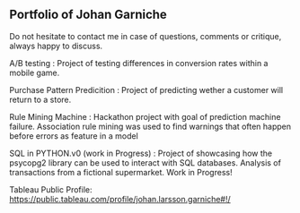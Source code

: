 ## Portfolio of Johan Garniche

Do not hesitate to contact me in case of questions, comments or critique, always happy to discuss. 

A/B testing : Project of testing differences in conversion rates within a mobile game.

Purchase Pattern Predicition : Project of predicting wether a customer will return to a store.

Rule Mining Machine : Hackathon project with goal of prediction machine failure. Association rule mining was used to                           find warnings that often happen before errors as feature in a model

SQL in PYTHON.v0 (work in Progress) : Project of showcasing how the psycopg2 library can be used to interact with SQL                                         databases. Analysis of transactions from a fictional supermarket. Work in                                               Progress!

Tableau Public Profile: https://public.tableau.com/profile/johan.larsson.garniche#!/
